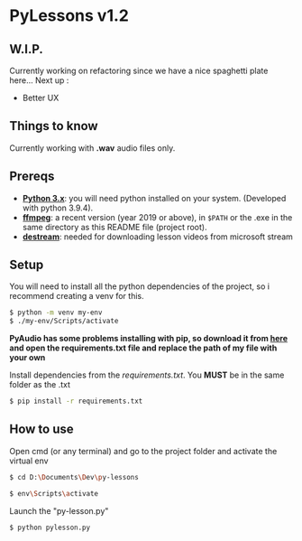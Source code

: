 # PyLessons v1.2

## W.I.P.
Currently working on refactoring since we have a nice spaghetti plate here...
Next up : 
  - Better UX
   
## Things to know
Currently working with **.wav** audio files only.

## Prereqs
- [**Python 3.x**](https://www.python.org/): you will need python installed on your system. (Developed with python 3.9.4).
- [**ffmpeg**](https://www.ffmpeg.org/): a recent version (year 2019 or above), in `$PATH` or the .exe in the same directory as this README file (project root).
- [**destream**](https://github.com/snobu/destreamer): needed for downloading lesson videos from microsoft stream

## Setup
You will need to install all the python dependencies of the project, so i recommend creating a venv for this.
```sh
$ python -m venv my-env
$ ./my-env/Scripts/activate
```
**PyAudio has some problems installing with pip, so download it from [**here**](https://download.lfd.uci.edu/pythonlibs/x6hvwk7i/PyAudio-0.2.11-cp310-cp310-win_amd64.whl)
and open the requirements.txt file and replace the path of my file with your own**

Install dependencies from the *requirements.txt*. You **MUST** be in the same folder as the .txt
```sh
$ pip install -r requirements.txt
```

## How to use

Open cmd (or any terminal) and go to the project folder and activate the virtual env

```sh
$ cd D:\Documents\Dev\py-lessons
```
```sh
$ env\Scripts\activate
```
Launch the "py-lesson.py"

```sh
$ python pylesson.py
```
